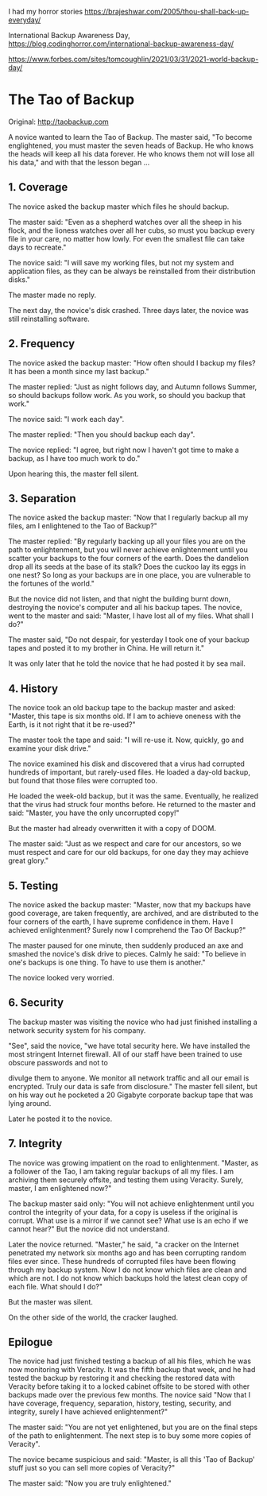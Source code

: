 I had my horror stories
https://brajeshwar.com/2005/thou-shall-back-up-everyday/

International Backup Awareness Day, https://blog.codinghorror.com/international-backup-awareness-day/

https://www.forbes.com/sites/tomcoughlin/2021/03/31/2021-world-backup-day/

# The Tao of Backup

Original: http://taobackup.com

A novice wanted to learn the Tao of Backup. The master said, "To become englightened, you must master the seven heads of Backup. He who knows the heads will keep all his data forever. He who knows them not will lose all his data," and with that the lesson began ...

## 1. Coverage

The novice asked the backup master which files he should backup.

The master said: "Even as a shepherd watches over all the sheep in his flock, and the lioness watches over all her cubs, so must you backup every file in your care, no matter how lowly. For even the smallest file can take days to recreate."

The novice said: "I will save my working files, but not my system and application files, as they can be always be reinstalled from their distribution disks."

The master made no reply.

The next day, the novice's disk crashed. Three days later, the novice was still reinstalling software.

## 2. Frequency

The novice asked the backup master: "How often should I backup my files? It has been a month since my last backup."

The master replied: "Just as night follows day, and Autumn follows Summer, so should backups follow work. As you work, so should you backup that work."

The novice said: "I work each day".

The master replied: "Then you should backup each day".

The novice replied: "I agree, but right now I haven't got time to make a backup, as I have too much work to do."

Upon hearing this, the master fell silent.

## 3. Separation

The novice asked the backup master: "Now that I regularly backup all my files, am I enlightened to the Tao of Backup?"

The master replied: "By regularly backing up all your files you are on the path to enlightenment, but you will never achieve enlightenment until you scatter your backups to the four corners of the earth. Does the dandelion drop all its seeds at the base of its stalk? Does the cuckoo lay its eggs in one nest? So long as your backups are in one place, you are vulnerable to the fortunes of the world."

But the novice did not listen, and that night the building burnt down, destroying the novice's computer and all his backup tapes. The novice, went to the master and said: "Master, I have lost all of my files. What shall I do?"

The master said, "Do not despair, for yesterday I took one of your backup tapes and posted it to my brother in China. He will return it."

It was only later that he told the novice that he had posted it by sea mail.

## 4. History

The novice took an old backup tape to the backup master and asked: "Master, this tape is six months old. If I am to achieve oneness with the Earth, is it not right that it be re-used?"

The master took the tape and said: "I will re-use it. Now, quickly, go and examine your disk drive."

The novice examined his disk and discovered that a virus had corrupted hundreds of important, but rarely-used files. He loaded a day-old backup, but found that those files were corrupted too.

He loaded the week-old backup, but it was the same. Eventually, he realized that the virus had struck four months before. He returned to the master and said: "Master, you have the only uncorrupted copy!"

But the master had already overwritten it with a copy of DOOM.

The master said: "Just as we respect and care for our ancestors, so we must respect and care for our old backups, for one day they may achieve great glory."

## 5. Testing

The novice asked the backup master: "Master, now that my backups have good coverage, are taken frequently, are archived, and are distributed to the four corners of the earth, I have supreme confidence in them. Have I achieved enlightenment? Surely now I comprehend the Tao Of Backup?"

The master paused for one minute, then suddenly produced an axe and smashed the novice's disk drive to pieces. Calmly he said: "To believe in one's backups is one thing. To have to use them is another."

The novice looked very worried.

## 6. Security

The backup master was visiting the novice who had just finished installing a network security system for his company.

"See", said the novice, "we have total security here. We have installed the most stringent Internet firewall. All of our staff have been trained to use obscure passwords and not to

divulge them to anyone. We monitor all network traffic and all our email is encrypted. Truly our data is safe from disclosure."
The master fell silent, but on his way out he pocketed a 20 Gigabyte corporate backup tape that was lying around.

Later he posted it to the novice.

## 7. Integrity

The novice was growing impatient on the road to enlightenment. "Master, as a follower of the Tao, I am taking regular backups of all my files. I am archiving them securely offsite, and testing them using Veracity. Surely, master, I am enlightened now?"

The backup master said only: "You will not achieve enlightenment until you control the integrity of your data, for a copy is useless if the original is corrupt. What use is a mirror if we cannot see? What use is an echo if we cannot hear?" But the novice did not understand.

Later the novice returned. "Master," he said, "a cracker on the Internet penetrated my network six months ago and has been corrupting random files ever since. These hundreds of corrupted files have been flowing through my backup system. Now I do not know which files are clean and which are not. I do not know which backups hold the latest clean copy of each file. What should I do?"

But the master was silent.

On the other side of the world, the cracker laughed.

## Epilogue

The novice had just finished testing a backup of all his files, which he was now monitoring with Veracity. It was the fifth backup that week, and he had tested the backup by restoring it and checking the restored data with Veracity before taking it to a locked cabinet offsite to be stored with other backups made over the previous few months. The novice said "Now that I have coverage, frequency, separation, history, testing, security, and integrity, surely I have achieved enlightenment?"

The master said: "You are not yet enlightened, but you are on the final steps of the path to enlightenment. The next step is to buy some more copies of Veracity".

The novice became suspicious and said: "Master, is all this 'Tao of Backup' stuff just so you can sell more copies of Veracity?"

The master said: "Now you are truly enlightened."